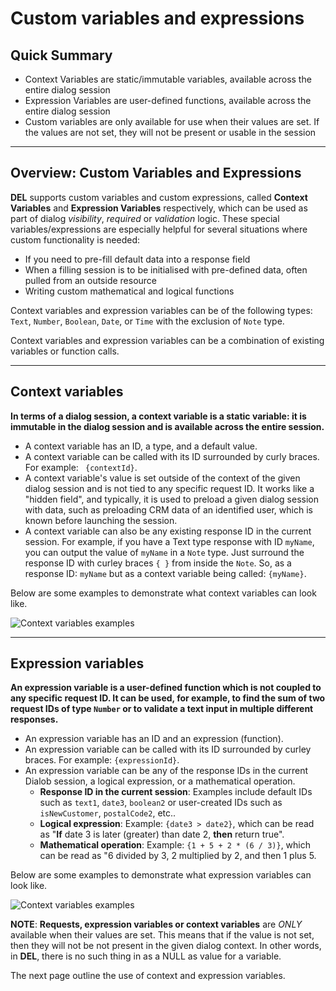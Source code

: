 # Custom variables and expressions


## Quick Summary

* Context Variables are static/immutable variables, available across the entire dialog session
* Expression Variables are user-defined functions, available across the entire dialog session
* Custom variables are only available for use when their values are set. If the values are not set, they will not be present or usable in the session

---

## Overview: Custom Variables and Expressions

**DEL** supports custom variables and custom expressions, called **Context Variables** and **Expression Variables** respectively, which can be used as part of dialog *visibility*, *required* or *validation* logic. These special variables/expressions are especially helpful for several situations where custom functionality is needed:

* If you need to pre-fill default data into a response field
* When a filling session is to be initialised with pre-defined data, often pulled from an outside resource
* Writing custom mathematical and logical functions

Context variables and expression variables can be of the following types: `Text`, `Number`, `Boolean`, `Date`, or `Time` with the exclusion of `Note` type.

Context variables and expression variables can be a combination of existing variables or function calls.  

---

## Context variables

**In terms of a dialog session, a context variable is a static variable: it is immutable in the dialog session and is available across the entire session.**  

* A context variable has an ID, a type, and a default value.  
* A context variable can be called with its ID surrounded by curly braces. For example: ` {contextId}`.
* A context variable's value is set outside of the context of the given dialog session and is not tied to any specific request ID. It works like a "hidden field", and typically, it is used to preload a given dialog session with data, such as preloading CRM data of an identified user, which is known before launching the session.  
* A context variable  can also be any existing response ID in the current session. For example, if you have a Text type response with ID `myName`, you can output the value of `myName` in a `Note` type. Just surround the response ID with curley braces `{ }` from inside the `Note`. So, as a response ID: `myName` but as a context variable being called: `{myName}`.  

Below are some examples to demonstrate what context variables can look like.

![Context variables examples](/advancedoperations/context-variable-examples.png)

---

## Expression variables

**An expression variable is a user-defined function which is not coupled to any specific request ID. It can be used, for example, to find the sum of two request IDs of type `Number` or to validate a text input in multiple different responses.** 

* An expression variable has an ID and an expression (function).
* An expression variable can be called with its ID surrounded by curley braces. For example: `{expressionId}`.
* An expression variable can be any of the response IDs in the current Dialob session, a logical expression, or a mathematical operation.
  * **Response ID in the current session**: Examples include default IDs such as `text1`, `date3`, `boolean2` or user-created IDs such as `isNewCustomer`, `postalCode2`, etc..
  * **Logical expression**: Example: `{date3 > date2}`, which can be read as "**If** date 3 is later (greater) than date 2, **then** return true".
  * **Mathematical operation**: Example: `{1 + 5 + 2 * (6 / 3)}`, which can be read as "6 divided by 3, 2 multiplied by 2, and then 1 plus 5.

Below are some examples to demonstrate what expression variables can look like.

![Context variables examples](/advancedoperations/expression-variable-examples.png)

**NOTE**: **Requests, expression variables or context variables** are *ONLY* available when their values are set. This means that if the value is not set, then they will not be not present in the given dialog context.  In other words, in **DEL**, there is no such thing in as a NULL as value for a variable.

The next page outline the use of context and expression variables.
